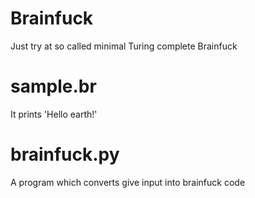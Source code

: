 # Brainfuck
Just try at so called minimal Turing complete Brainfuck

# sample.br
It prints 'Hello earth!'

# brainfuck.py
A program which converts give input into brainfuck code

